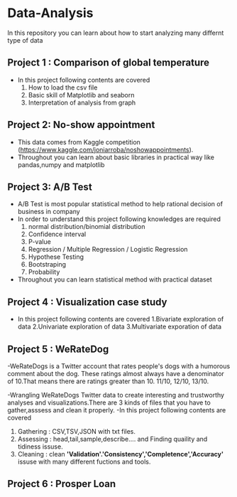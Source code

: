 # Data-Analysis 

In this repository you can learn about how to start analyzing many differnt type of data 


## Project 1 : Comparison of global temperature 
- In this project following contents are covered
  1. How to load the csv file
  2. Basic skill of Matplotlib and seaborn 
  3. Interpretation of analysis from graph 

## Project 2: No-show appointment 
- This data comes from Kaggle competition (https://www.kaggle.com/joniarroba/noshowappointments).
- Throughout you can learn about basic libraries in practical way like pandas,numpy and matplotlib

## Project 3: A/B Test
- A/B Test is most popular statistical method to help rational decision of business in company
- In order to understand this project following knowledges are required
  1. normal distribution/binomial distribution 
  2. Confidence interval 
  3. P-value
  4. Regression / Multiple Regression / Logistic Regression 
  5. Hypothese Testing 
  6. Bootstraping 
  7. Probability 
- Throughout you can learn statistical method with practical dataset


## Project 4 : Visualization case study 

- In this project following contents are covered
 1.Bivariate exploration of data
 2.Univariate exploration of data
 3.Multivariate exporation of data 

## Project 5 : WeRateDog 
-WeRateDogs is a Twitter account that rates people's dogs with a humorous comment about the dog. These ratings almost always have a denominator of 10.That means there are ratings greater than 10. 11/10, 12/10, 13/10.

-Wrangling WeRateDogs Twitter data to create interesting and trustworthy analyses and visualizations.There are 3 kinds of files that you have to gather,asssess and clean it properly.
-In this project following contents are covered 

 1. Gathering : CSV,TSV,JSON with txt files. 
 2. Assessing : head,tail,sample,describe.... and Finding quaility and tidiness issuse. 
 3. Cleaning : clean **'Validation'.'Consistency','Completence','Accuracy'** issuse with many different fuctions and tools.
 
 
 ## Project 6 : Prosper Loan 
 

